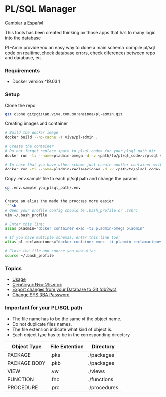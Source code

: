 # PL/SQL Manager
[Cambiar a Español](docs/README.md)

This tools has been created thinking on those apps that has to many logic into the database.

PL-Amin provide you an easy way to clone a main schema, compile pl/sql code on realtime, check database errors, check diferences between repo and database, etc.

### Requirements
- Docker version ^19.03.1

### Setup
Clone the repo
```sh
git clone git@gitlab.viva.com.do:anaiboa/pl-admin.git
```

Creating images and container
```sh
# Build the docker image
docker build --no-cache -t viva/pl-admin .

# Create the container
# Do not forget replace <path_to_plsql_code> for your plsql path dir
docker run -ti --name=pladmin-omega -d -v <path/to/plsql_code>:/plsql viva/pl-admin

# In case that you have other schema just create another container with other name
docker run -ti --name=pladmin-reclamaciones -d -v <path/to/plsql_code>:/plsql viva/pl-admin
```

Copy .env.sample file to each pl/sql path and change the params
```sh
cp .env.sample you_plsql_path/.env
``

Create an alias the made the proccess more easier
```sh
# Open your profile config should be .bash_profile or .zshrc
vim ~/.bash_profile

# Enter this line:
alias pladmin="docker container exec -ti pladmin-omega pladmin"

# If you have multiple schemas, enter this line too:
alias pl-reclamaciones="docker container exec -ti pladmin-reclamaciones pladmin"

# Close the file and source you new alias
source ~/.bash_profile
```

### Topics
- [Usage](docs/usage.md)
- [Creating a New Shcema](docs/new-schema.md)
- [Export changes from your Database to Git (db2wc)](docs/db2wc.md)
- [Change SYS DBA Password](docs/change-sys-password.md)

### Important for your PL/SQL path
- The file name has to be the same of the object name.
- Do not duplicate files names.
- The file extension indicate what kind of object is.
- Each object type has to be in the corresponding directory

| Object Type | File Extention | Directory |
| ------ | ------ | ------ |
| PACKAGE | .pks | ./packages |
| PACKAGE BODY | .pkb | ./packages |
| VIEW | .vw | ./views |
| FUNCTION | .fnc | ./functions |
| PROCEDURE | .prc | ./procedures |
